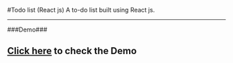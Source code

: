 #Todo list (React js)
A to-do list built using React js.

----------
###Demo###

 [Click here](urlGoesHere) to check the Demo
 ----------
